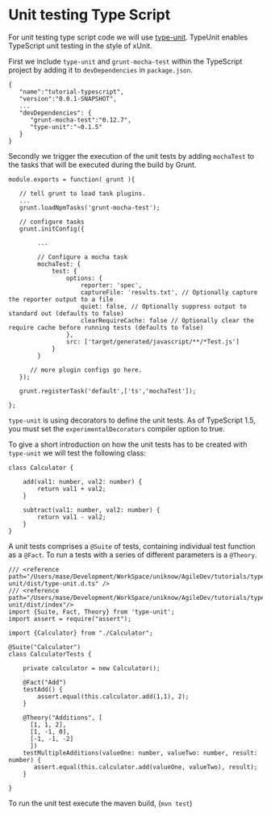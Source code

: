 # Unit testing Type Script

For unit testing type script code we will use [type-unit](https://github.com/basespace/type-unit). TypeUnit enables TypeScript unit testing in the style of xUnit.

First we include `type-unit` and `grunt-mocha-test` within the TypeScript project by adding it to `devDependencies` in `package.json`.

    {
       "name":"tutorial-typescript",
       "version":"0.0.1-SNAPSHOT",
       ...
       "devDependencies": {
          "grunt-mocha-test":"0.12.7",
          "type-unit":"~0.1.5"
       }
    }
    
Secondly we trigger the execution of the unit tests by adding `mochaTest` to the tasks that will be executed during the 
build by Grunt. 

    module.exports = function( grunt ){
    
       // tell grunt to load task plugins.
       ...
       grunt.loadNpmTasks('grunt-mocha-test');
           
       // configure tasks
       grunt.initConfig({
    
            ...
                
            // Configure a mocha task
            mochaTest: {
                test: {
                    options: {
                        reporter: 'spec',
                        captureFile: 'results.txt', // Optionally capture the reporter output to a file
                        quiet: false, // Optionally suppress output to standard out (defaults to false)
                        clearRequireCache: false // Optionally clear the require cache before running tests (defaults to false)
                    },
                    src: ['target/generated/javascript/**/*Test.js']
                }
            }
    
          // more plugin configs go here.
       });
    
       grunt.registerTask('default',['ts','mochaTest']);
    
    };
    
`type-unit` is using decorators to define the unit tests. As of TypeScript 1.5, you must set the `experimentalDecorators` compiler option to true.

To give a short introduction on how the unit tests has to be created with `type-unit` we will test the following class:

    class Calculator {
    
        add(val1: number, val2: number) {
    		return val1 + val2;
    	}
    	
    	subtract(val1: number, val2: number) {
    		return val1 - val2;
    	}
    }
    
A unit tests comprises a `@Suite` of tests, containing individual test function as a `@Fact`. To run a tests with a series of different parameters is a `@Theory`. 

    /// <reference path="/Users/mase/Development/WorkSpace/uniknow/AgileDev/tutorials/typescript/node_modules/type-unit/dist/type-unit.d.ts" />
    /// <reference path="/Users/mase/Development/WorkSpace/uniknow/AgileDev/tutorials/typescript/node_modules/type-unit/dist/index"/>
    import {Suite, Fact, Theory} from 'type-unit';
    import assert = require("assert");
    
    import {Calculator} from "./Calculator";
    
    @Suite("Calculator")
    class CalculatorTests {
    
        private calculator = new Calculator();
    
        @Fact("Add")
        testAdd() {
            assert.equal(this.calculator.add(1,1), 2);
        }
    
        @Theory("Additions", [
          [1, 1, 2],
          [1, -1, 0],
          [-1, -1, -2]
          ])
        testMultipleAdditions(valueOne: number, valueTwo: number, result: number) {
           assert.equal(this.calculator.add(valueOne, valueTwo), result);
        }
    
    }
        
To run the unit test execute the maven build, (`mvn test`)